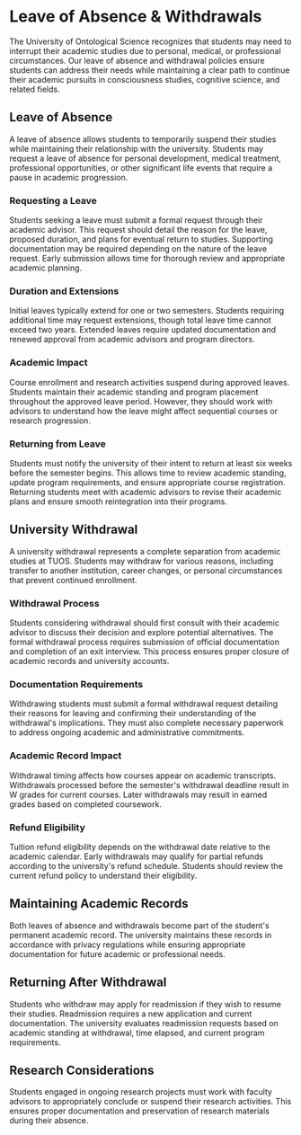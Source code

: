 # Leave of Absence & Withdrawals

The University of Ontological Science recognizes that students may need to interrupt their academic studies due to personal, medical, or professional circumstances. Our leave of absence and withdrawal policies ensure students can address their needs while maintaining a clear path to continue their academic pursuits in consciousness studies, cognitive science, and related fields.

## Leave of Absence

A leave of absence allows students to temporarily suspend their studies while maintaining their relationship with the university. Students may request a leave of absence for personal development, medical treatment, professional opportunities, or other significant life events that require a pause in academic progression.

### Requesting a Leave

Students seeking a leave must submit a formal request through their academic advisor. This request should detail the reason for the leave, proposed duration, and plans for eventual return to studies. Supporting documentation may be required depending on the nature of the leave request. Early submission allows time for thorough review and appropriate academic planning.

### Duration and Extensions

Initial leaves typically extend for one or two semesters. Students requiring additional time may request extensions, though total leave time cannot exceed two years. Extended leaves require updated documentation and renewed approval from academic advisors and program directors.

### Academic Impact

Course enrollment and research activities suspend during approved leaves. Students maintain their academic standing and program placement throughout the approved leave period. However, they should work with advisors to understand how the leave might affect sequential courses or research progression.

### Returning from Leave

Students must notify the university of their intent to return at least six weeks before the semester begins. This allows time to review academic standing, update program requirements, and ensure appropriate course registration. Returning students meet with academic advisors to revise their academic plans and ensure smooth reintegration into their programs.

## University Withdrawal

A university withdrawal represents a complete separation from academic studies at TUOS. Students may withdraw for various reasons, including transfer to another institution, career changes, or personal circumstances that prevent continued enrollment.

### Withdrawal Process

Students considering withdrawal should first consult with their academic advisor to discuss their decision and explore potential alternatives. The formal withdrawal process requires submission of official documentation and completion of an exit interview. This process ensures proper closure of academic records and university accounts.

### Documentation Requirements

Withdrawing students must submit a formal withdrawal request detailing their reasons for leaving and confirming their understanding of the withdrawal's implications. They must also complete necessary paperwork to address ongoing academic and administrative commitments.

### Academic Record Impact

Withdrawal timing affects how courses appear on academic transcripts. Withdrawals processed before the semester's withdrawal deadline result in W grades for current courses. Later withdrawals may result in earned grades based on completed coursework.

### Refund Eligibility

Tuition refund eligibility depends on the withdrawal date relative to the academic calendar. Early withdrawals may qualify for partial refunds according to the university's refund schedule. Students should review the current refund policy to understand their eligibility.

## Maintaining Academic Records

Both leaves of absence and withdrawals become part of the student's permanent academic record. The university maintains these records in accordance with privacy regulations while ensuring appropriate documentation for future academic or professional needs.

## Returning After Withdrawal

Students who withdraw may apply for readmission if they wish to resume their studies. Readmission requires a new application and current documentation. The university evaluates readmission requests based on academic standing at withdrawal, time elapsed, and current program requirements.

## Research Considerations

Students engaged in ongoing research projects must work with faculty advisors to appropriately conclude or suspend their research activities. This ensures proper documentation and preservation of research materials during their absence.